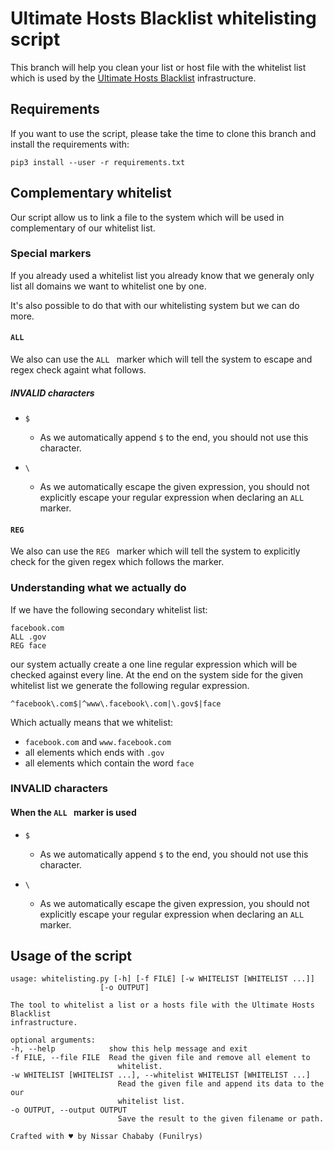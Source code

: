 # Ultimate Hosts Blacklist whitelisting script

This branch will help you clean your list or host file with the whitelist list which is used by the [Ultimate Hosts Blacklist](https://github.com/mitchellkrogza/Ultimate.Hosts.Blacklist) infrastructure.

## Requirements

If you want to use the script, please take the time to clone this branch and install the requirements with:

    pip3 install --user -r requirements.txt

## Complementary whitelist

Our script allow us to link a file to the system which will be used in complementary of our whitelist list.

### Special markers

If you already used a whitelist list you already know that we generaly only list all domains we want to whitelist one by one.

 It's also possible to do that with our whitelisting system but we can do more.
#### `ALL ` 

We also can use the `ALL ` marker which will tell the system to escape and regex check againt what follows.

##### INVALID characters

* `$`
    * As we automatically append `$` to the end, you should not use this character.

* `\`
    * As we automatically escape the given expression, you should not explicitly escape your regular expression when declaring an `ALL ` marker.


#### `REG ` 

We also can use the `REG ` marker which will tell the system to explicitly check for the given regex which follows the marker.

### Understanding what we actually do

If we have the following secondary whitelist list:

```
facebook.com
ALL .gov
REG face
```

our system actually create a one line regular expression which will be checked against every line. At the end on the system side for the given whitelist list we generate the following regular expression.

```re
^facebook\.com$|^www\.facebook\.com|\.gov$|face
```

Which actually means that we whitelist:

* `facebook.com` and `www.facebook.com`
* all elements which ends with `.gov`
* all elements which contain the word `face`

### INVALID characters

#### When the `ALL ` marker is used

* `$`
    * As we automatically append `$` to the end, you should not use this character.

* `\`
    * As we automatically escape the given expression, you should not explicitly escape your regular expression when declaring an `ALL ` marker.

## Usage of the script

    usage: whitelisting.py [-h] [-f FILE] [-w WHITELIST [WHITELIST ...]]
                        [-o OUTPUT]

    The tool to whitelist a list or a hosts file with the Ultimate Hosts Blacklist
    infrastructure.

    optional arguments:
    -h, --help            show this help message and exit
    -f FILE, --file FILE  Read the given file and remove all element to
                            whitelist.
    -w WHITELIST [WHITELIST ...], --whitelist WHITELIST [WHITELIST ...]
                            Read the given file and append its data to the our
                            whitelist list.
    -o OUTPUT, --output OUTPUT
                            Save the result to the given filename or path.

    Crafted with ♥ by Nissar Chababy (Funilrys)

